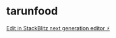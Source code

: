 # tarunfood

[Edit in StackBlitz next generation editor ⚡️](https://stackblitz.com/~/github.com/kanumareddytarun/tarunfood)
